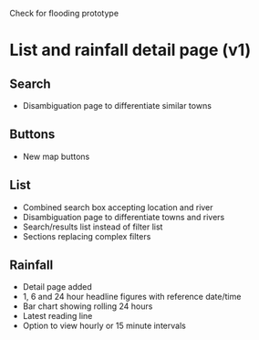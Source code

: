 Check for flooding prototype
# List and rainfall detail page (v1)

## Search
- Disambiguation page to differentiate similar towns

## Buttons
- New map buttons

## List
- Combined search box accepting location and river
- Disambiguation page to differentiate towns and rivers
- Search/results list instead of filter list
- Sections replacing complex filters

## Rainfall
- Detail page added
- 1, 6 and 24 hour headline figures with reference date/time
- Bar chart showing rolling 24 hours
- Latest reading line
- Option to view hourly or 15 minute intervals